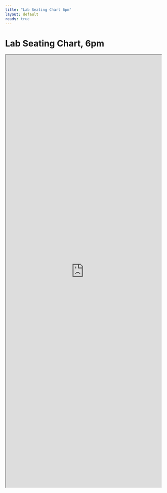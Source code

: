 ```yaml
---
title: "Lab Seating Chart 6pm"
layout: default
ready: true
---
```


# Lab Seating Chart, 6pm

<style>
iframe { width: 100%; height: 1400px; overflow: scroll; }  
</style>

<iframe src="https://docs.google.com/spreadsheets/d/e/2PACX-1vTnx6nemiMaCJsrB_dItAN_LAGK7sReZfotGNr629RuOJu45kX9X4EnZS3KRT4jIX8x6sv91EtxXgdH/pubhtml?gid=882807628&amp;single=true&amp;widget=true&amp;headers=false"></iframe>

<div style="display:none;">
https://ucsb-cs56-w18.github.io/info/lab_seating_chart_6pm/
</div>
